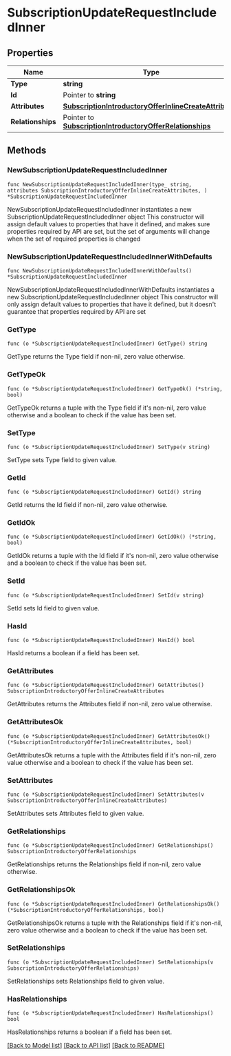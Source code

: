 # SubscriptionUpdateRequestIncludedInner

## Properties

Name | Type | Description | Notes
------------ | ------------- | ------------- | -------------
**Type** | **string** |  | 
**Id** | Pointer to **string** |  | [optional] 
**Attributes** | [**SubscriptionIntroductoryOfferInlineCreateAttributes**](SubscriptionIntroductoryOfferInlineCreateAttributes.md) |  | 
**Relationships** | Pointer to [**SubscriptionIntroductoryOfferRelationships**](SubscriptionIntroductoryOfferRelationships.md) |  | [optional] 

## Methods

### NewSubscriptionUpdateRequestIncludedInner

`func NewSubscriptionUpdateRequestIncludedInner(type_ string, attributes SubscriptionIntroductoryOfferInlineCreateAttributes, ) *SubscriptionUpdateRequestIncludedInner`

NewSubscriptionUpdateRequestIncludedInner instantiates a new SubscriptionUpdateRequestIncludedInner object
This constructor will assign default values to properties that have it defined,
and makes sure properties required by API are set, but the set of arguments
will change when the set of required properties is changed

### NewSubscriptionUpdateRequestIncludedInnerWithDefaults

`func NewSubscriptionUpdateRequestIncludedInnerWithDefaults() *SubscriptionUpdateRequestIncludedInner`

NewSubscriptionUpdateRequestIncludedInnerWithDefaults instantiates a new SubscriptionUpdateRequestIncludedInner object
This constructor will only assign default values to properties that have it defined,
but it doesn't guarantee that properties required by API are set

### GetType

`func (o *SubscriptionUpdateRequestIncludedInner) GetType() string`

GetType returns the Type field if non-nil, zero value otherwise.

### GetTypeOk

`func (o *SubscriptionUpdateRequestIncludedInner) GetTypeOk() (*string, bool)`

GetTypeOk returns a tuple with the Type field if it's non-nil, zero value otherwise
and a boolean to check if the value has been set.

### SetType

`func (o *SubscriptionUpdateRequestIncludedInner) SetType(v string)`

SetType sets Type field to given value.


### GetId

`func (o *SubscriptionUpdateRequestIncludedInner) GetId() string`

GetId returns the Id field if non-nil, zero value otherwise.

### GetIdOk

`func (o *SubscriptionUpdateRequestIncludedInner) GetIdOk() (*string, bool)`

GetIdOk returns a tuple with the Id field if it's non-nil, zero value otherwise
and a boolean to check if the value has been set.

### SetId

`func (o *SubscriptionUpdateRequestIncludedInner) SetId(v string)`

SetId sets Id field to given value.

### HasId

`func (o *SubscriptionUpdateRequestIncludedInner) HasId() bool`

HasId returns a boolean if a field has been set.

### GetAttributes

`func (o *SubscriptionUpdateRequestIncludedInner) GetAttributes() SubscriptionIntroductoryOfferInlineCreateAttributes`

GetAttributes returns the Attributes field if non-nil, zero value otherwise.

### GetAttributesOk

`func (o *SubscriptionUpdateRequestIncludedInner) GetAttributesOk() (*SubscriptionIntroductoryOfferInlineCreateAttributes, bool)`

GetAttributesOk returns a tuple with the Attributes field if it's non-nil, zero value otherwise
and a boolean to check if the value has been set.

### SetAttributes

`func (o *SubscriptionUpdateRequestIncludedInner) SetAttributes(v SubscriptionIntroductoryOfferInlineCreateAttributes)`

SetAttributes sets Attributes field to given value.


### GetRelationships

`func (o *SubscriptionUpdateRequestIncludedInner) GetRelationships() SubscriptionIntroductoryOfferRelationships`

GetRelationships returns the Relationships field if non-nil, zero value otherwise.

### GetRelationshipsOk

`func (o *SubscriptionUpdateRequestIncludedInner) GetRelationshipsOk() (*SubscriptionIntroductoryOfferRelationships, bool)`

GetRelationshipsOk returns a tuple with the Relationships field if it's non-nil, zero value otherwise
and a boolean to check if the value has been set.

### SetRelationships

`func (o *SubscriptionUpdateRequestIncludedInner) SetRelationships(v SubscriptionIntroductoryOfferRelationships)`

SetRelationships sets Relationships field to given value.

### HasRelationships

`func (o *SubscriptionUpdateRequestIncludedInner) HasRelationships() bool`

HasRelationships returns a boolean if a field has been set.


[[Back to Model list]](../README.md#documentation-for-models) [[Back to API list]](../README.md#documentation-for-api-endpoints) [[Back to README]](../README.md)


